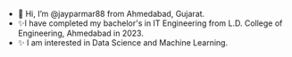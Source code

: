 - 👋 Hi, I’m @jayparmar88 from Ahmedabad, Gujarat.
- ✨I have completed my bachelor's in IT Engineering from L.D. College of Engineering, Ahmedabad in 2023.
- ✨ I am interested in Data Science and Machine Learning.
